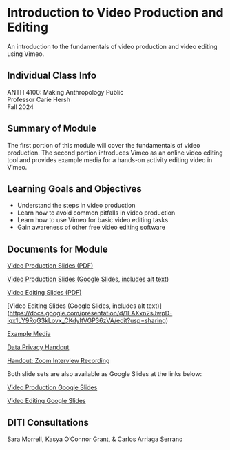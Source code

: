 <h1>Introduction to Video Production and Editing</h1>

An introduction to the fundamentals of video production and video editing using Vimeo.

<h2>Individual Class Info</h2>

ANTH 4100: Making Anthropology Public
<br>
Professor Carie Hersh
<br>
Fall 2024

<h2>Summary of Module</h2>

The first portion of this module will cover the fundamentals of video production. The second portion introduces Vimeo as an online video editing tool and provides example media for a hands-on activity editing video in Vimeo. 

<h2>Learning Goals and Objectives</h2>

* Understand the steps in video production
* Learn how to avoid common pitfalls in video production
* Learn how to use Vimeo for basic video editing tasks 
* Gain awareness of other free video editing software

<h2>Documents for Module</h2>

[Video Production Slides (PDF)](https://github.com/NULabNortheastern/digitalassignmentshowcase/blob/35bb682f48960890c7b4cdfc8ab6121376cf8b51/video-production/fa24-hersh-anth4100-video-editing/Hersh_VideoProductionIntro_Slides_FA24.pdf)

[Video Production Slides (Google Slides, includes alt text)](https://docs.google.com/presentation/d/1_r0b5jtfcOV3TsnXzGOAfJ6Nn1iNyuO1pGH0Bj6bxjY/edit#slide=id.g5176e04a14_0_0)

[Video Editing Slides (PDF)](https://github.com/NULabNortheastern/digitalassignmentshowcase/blob/35bb682f48960890c7b4cdfc8ab6121376cf8b51/video-production/fa24-hersh-anth4100-video-editing/Hersh_VideoEditing_Slides_FA24.pdf)

[Video Editing Slides (Google Slides, includes alt text)]
(https://docs.google.com/presentation/d/1EAXxn2sJwpD-iqx1LY9RqG3kLovx_CKdyItVGP36zVA/edit?usp=sharing)

[Example Media](https://github.com/NULabNortheastern/digitalassignmentshowcase/tree/35bb682f48960890c7b4cdfc8ab6121376cf8b51/video-production/fa24-hersh-anth4100-video-editing/Vimeo-Example-Media)

[Data Privacy Handout](https://github.com/NULabNortheastern/digitalassignmentshowcase/blob/672f6915b864920a65d1617b0b48f57f7fe84295/handouts/general/Handout_%20Data%20Privacy.pdf)

[Handout: Zoom Interview Recording](https://github.com/NULabNortheastern/digitalassignmentshowcase/blob/126a1606200d50e3ef506c09e2791f86feb5a44e/audio-editing_podcasting/fa24-hersh-anth4100-audacity/Handout_%20Zoom%20Interview%20Recording.pdf)

Both slide sets are also available as Google Slides at the links below:

[Video Production Google Slides](https://docs.google.com/presentation/d/1_r0b5jtfcOV3TsnXzGOAfJ6Nn1iNyuO1pGH0Bj6bxjY/edit?usp=sharing)

[Video Editing Google Slides](https://docs.google.com/presentation/d/1EAXxn2sJwpD-iqx1LY9RqG3kLovx_CKdyItVGP36zVA/edit?usp=sharing)

<h2>DITI Consultations</h2>

Sara Morrell, Kasya O’Connor Grant, & Carlos Arriaga Serrano
